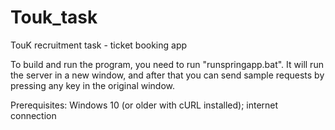 # Touk_task
TouK recruitment task - ticket booking app


To build and run the program, you need to run "runspringapp.bat".
It will run the server in a new window, and after that you can send sample requests by pressing any key in the original window.

Prerequisites: Windows 10 (or older with cURL installed); internet connection
